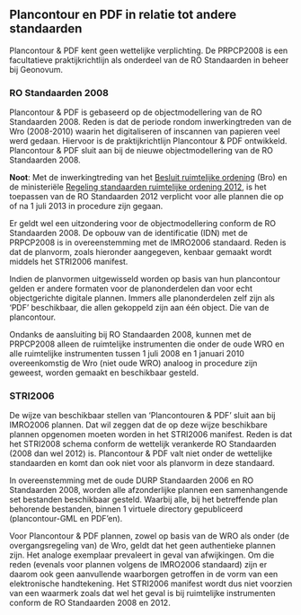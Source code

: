 ## Plancontour en PDF in relatie tot andere standaarden

Plancontour & PDF kent geen wettelijke verplichting. De PRPCP2008 is een facultatieve praktijkrichtlijn als onderdeel van de RO Standaarden in beheer bij Geonovum. 

### RO Standaarden 2008

Plancontour & PDF is gebaseerd op de objectmodellering van de RO Standaarden 2008. Reden is dat de periode rondom inwerkingtreden van de Wro (2008-2010) waarin het digitaliseren of inscannen van papieren veel werd gedaan. Hiervoor is de praktijkrichtlijn Plancontour & PDF ontwikkeld. Plancontour & PDF sluit aan bij de nieuwe objectmodellering van de RO Standaarden 2008. 

<b>Noot</b>: Met de inwerkingtreding van het <a href='http://wetten.overheid.nl/BWBR0023798' target='_blank'>Besluit ruimtelijke ordening</a> (Bro) en de ministeriële <a href='http://wetten.overheid.nl/BWBR0031829' target='_blank'>Regeling standaarden ruimtelijke ordening 2012</a>, is het toepassen van de RO Standaarden 2012 verplicht voor alle plannen die op of na 1 juli 2013 in procedure zijn gegaan.

Er geldt wel een uitzondering voor de objectmodellering conform de RO Standaarden 2008. De opbouw van de identificatie (IDN) met de PRPCP2008 is in overeenstemming met de IMRO2006 standaard. Reden is dat de planvorm, zoals hieronder aangegeven, kenbaar gemaakt wordt middels het STRI2006 manifest.

Indien de planvormen uitgewisseld worden op basis van hun plancontour gelden er andere formaten voor de planonderdelen dan voor echt objectgerichte digitale plannen. Immers alle planonderdelen zelf zijn als ‘PDF’ beschikbaar, die allen gekoppeld zijn aan één object. Die van de plancontour.

Ondanks de aansluiting bij RO Standaarden 2008, kunnen met de PRPCP2008 alleen de ruimtelijke instrumenten die onder de oude WRO en alle ruimtelijke instrumenten tussen 1 juli 2008 en 1 januari 2010 overeenkomstig de Wro (niet oude WRO) analoog in procedure zijn geweest, worden gemaakt en beschikbaar gesteld. 

### STRI2006

De wijze van beschikbaar stellen van ‘Plancontouren & PDF’ sluit aan bij IMRO2006 plannen. Dat wil zeggen dat de op deze wijze beschikbare plannen opgenomen moeten worden in het STRI2006 manifest. Reden is dat het STRI2008 schema conform de wettelijk verankerde RO Standaarden (2008 dan wel 2012) is. Plancontour & PDF valt niet onder de wettelijke standaarden en komt dan ook niet voor als planvorm in deze standaard.

In overeenstemming met de oude DURP Standaarden 2006 en RO Standaarden 2008, worden alle afzonderlijke plannen een samenhangende set bestanden beschikbaar gesteld. Waarbij alle, bij het betreffende plan behorende bestanden, binnen 1 virtuele directory gepubliceerd (plancontour-GML en PDF’en).

Voor Plancontour & PDF plannen, zowel op basis van de WRO als onder (de overgangsregeling van) de Wro, geldt dat het geen authentieke plannen zijn. Het analoge exemplaar prevaleert in geval van afwijkingen. Om die reden (evenals voor plannen volgens de IMRO2006 standaard) zijn er daarom ook geen aanvullende waarborgen getroffen in de vorm van een elektronische handtekening. Het STRI2006 manifest wordt dus niet voorzien van een waarmerk zoals dat wel het geval is bij ruimtelijke instrumenten conform de RO Standaarden 2008 en 2012.

